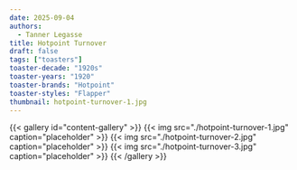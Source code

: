 ```yaml
---
date: 2025-09-04
authors:
  - Tanner Legasse
title: Hotpoint Turnover
draft: false
tags: ["toasters"]
toaster-decade: "1920s"
toaster-years: "1920"
toaster-brands: "Hotpoint"
toaster-styles: "Flapper"
thumbnail: hotpoint-turnover-1.jpg
---
```

{{< gallery id="content-gallery" >}}
  {{< img src="./hotpoint-turnover-1.jpg" caption="placeholder" >}}
  {{< img src="./hotpoint-turnover-2.jpg" caption="placeholder" >}}
  {{< img src="./hotpoint-turnover-3.jpg" caption="placeholder" >}}
{{< /gallery >}}
